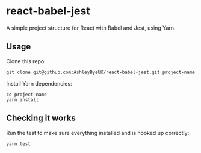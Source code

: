 # react-babel-jest

A simple project structure for React with Babel and Jest, using Yarn.

## Usage

Clone this repo:

```
git clone git@github.com:AshleyByeUK/react-babel-jest.git project-name
```

Install Yarn dependencies:

```
cd project-name
yarn install
```

## Checking it works

Run the test to make sure everything installed and is hooked up correctly:

```
yarn test
```
